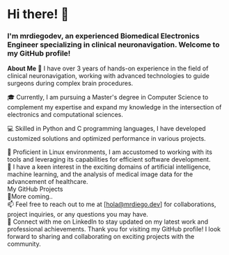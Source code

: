 <h1>Hi there! 👋</h1>
<h3>I'm mrdiegodev, an experienced Biomedical Electronics Engineer specializing in clinical neuronavigation. Welcome to my GitHub profile!</h3>

<b>About Me</b>
🔭 I have over 3 years of hands-on experience in the field of clinical neuronavigation, working with advanced technologies to guide surgeons during complex brain procedures. </br>

🎓 Currently, I am pursuing a Master's degree in Computer Science to complement my expertise and expand my knowledge in the intersection of electronics and computational sciences.</br>

💻 Skilled in Python and C programming languages, I have developed customized solutions and optimized performance in various projects.</br>

🐧 Proficient in Linux environments, I am accustomed to working with its tools and leveraging its capabilities for efficient software development.
</br>
🌱 I have a keen interest in the exciting domains of artificial intelligence, machine learning, and the analysis of medical image data for the advancement of healthcare.</br>
My GitHub Projects</br>
🧠More coming..</br>
📫 Feel free to reach out to me at [hola@mrdiego.dev] for collaborations, project inquiries, or any questions you may have.</br>
🔗 Connect with me on LinkedIn to stay updated on my latest work and professional achievements.
Thank you for visiting my GitHub profile! I look forward to sharing and collaborating on exciting projects with the community.
